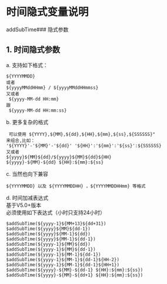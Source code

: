 # 时间隐式变量说明

addSubTime\#\#\# 隐式参数

## 1. 时间隐式参数

a. 支持如下格式：

```text
${YYYYMMDD}   
或者 
${yyyyMMddHHmm} / ${yyyyMMddHHmmss}    
又或者 
 ${yyyy-MM-dd HH:mm}  
跟
 ${yyyy-MM-dd HH:mm:ss}
```

b. 更多复杂的格式

```text
 可以使用 ${YYYY},${MM},${dd},${HH},${mm},${ss},${SSSSSS}"  
来组合,比如：  
'${YYYY}'-'${MM}'-'${dd}' '${HH}':'${mm}':'${ss}':${SSSSSS}
又或者  
${yyyy}${MM}${dd}/${yyyy}${MM}${dd}${HH}
${yyyy}-${MM}-${dd} ${HH}:${mm}:${ss}
```

c. 当然也向下兼容

```text
${YYYYMMDD} 以及 ${YYYYMMDDHH} ，${YYYYMMDDHHmm} 等格式
```

d. 时间加减表达式  
基于V5.0+版本  
必须使用如下表达式（小时只支持24小时）

```text
$addSubTime(${yyyy-1}${MM+13}${dd+31})
$addSubTime(${yyyy}${MM}${dd-1}) 
$addSubTime(${yyyy}${MM-1}${dd})
$addSubTime(${yyyy}${MM-1}${dd-1})
$addSubTime(${yyyy-1}${MM}${dd})
$addSubTime(${yyyy-1}${MM}${dd-1})
$addSubTime(${yyyy-1}${MM-1}${dd-1})
$addSubTime(${yyyy-1}${MM-1}${dd-1}${HH-2})
$addSubTime(${yyyy-1}${MM-1}${dd-1}${HH+1})
$addSubTime(${yyyy}-${MM}-${dd-1} ${HH}:${mm}:${ss})
$addSubTime(${yyyy}-${MM}-${dd+1} ${HH}:${mm}:${ss})
```

